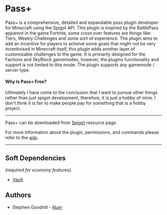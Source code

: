 # Pass+
Pass+ is a comprehensive, detailed and expandable pass plugin developer for Minecraft using the Spigot API. This plugin is inspired by the BattlePass apparent in the game Fortnite, some cross over features are things like: Tiers, Weekly Challenges and some sort of experience. The plugin aims to add an incentive for players to acheive some goals that might not be very incentivised in Minecraft itself, this plugin adds another layer of customizable challenges to the game. It is primarily designed for the Factions and SkyBlock gamemodes, however, the plugins functionality and support is not limited to this mode. The plugin supports any gamemode / server type.

#### Why Is Pass+ Free?
Ultimately I have come to the conclusion that I want to pursue other things rather than just spigot development, therefore, it is just a hobby of mine. I don't think it is fair to make people pay for something that is a hobby project.

---

Pass+ can be downloaded from [Spigot](https://www.spigotmc.org/resources/tools.66897/) resource page.

For more information about the plugin, permissions, and commands please refer to the [wiki](https://github.com/nbdSteve/PassPlus/wiki).

---

## Soft Dependencies
*(required for economy features)*.
* [Vault](https://www.spigotmc.org/resources/vault.34315/)

## Authors
* Stephen Goodhill - *[Nuer](https://nuer.dev)*
